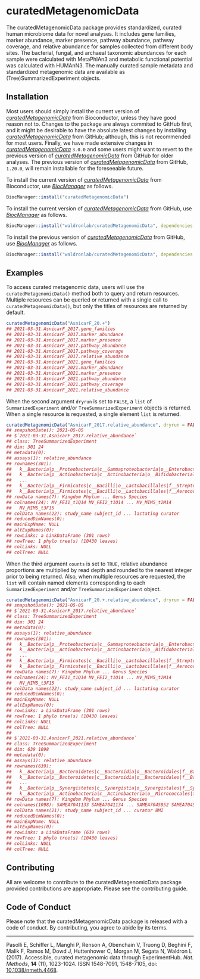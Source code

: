 
<!-- README.md is generated from README.Rmd. Please edit that file -->

# curatedMetagenomicData

<!-- badges: start -->
<!-- badges: end -->

The curatedMetagenomicData package provides standardized, curated human
microbiome data for novel analyses. It includes gene families, marker
abundance, marker presence, pathway abundance, pathway coverage, and
relative abundance for samples collected from different body sites. The
bacterial, fungal, and archaeal taxonomic abundances for each sample
were calculated with MetaPhlAn3 and metabolic functional potential was
calculated with HUMAnN3. The manually curated sample metadata and
standardized metagenomic data are available as
(Tree)SummarizedExperiment objects.

## Installation

Most users should simply install the current version of
*[curatedMetagenomicData](https://bioconductor.org/packages/3.13/curatedMetagenomicData)*
from Bioconductor, unless they have good reason not to. Changes to the
package are always commited to GitHub first, and it might be desirable
to have the absolute latest changes by installing
*[curatedMetagenomicData](https://github.com/waldronlab/curatedMetagenomicData)*
from GitHub; although, this is not recommended for most users. Finally,
we have made extensive changes in
*[curatedMetagenomicData](https://bioconductor.org/packages/3.13/curatedMetagenomicData)*
`3.0.0` and some users might want to revert to the previous version of
*[curatedMetagenomicData](https://github.com/waldronlab/curatedMetagenomicData)*
from GitHub for older analyses. The previous version of
*[curatedMetagenomicData](https://github.com/waldronlab/curatedMetagenomicData)*
from GitHub, `1.20.0`, will remain installable for the foreseeable
future.

To install the current version of
*[curatedMetagenomicData](https://bioconductor.org/packages/3.13/curatedMetagenomicData)*
from Bioconductor, use
*[BiocManager](https://CRAN.R-project.org/package=BiocManager)* as
follows.

``` r
BiocManager::install("curatedMetagenomicData")
```

To install the current version of
*[curatedMetagenomicData](https://github.com/waldronlab/curatedMetagenomicData)*
from GitHub, use
*[BiocManager](https://CRAN.R-project.org/package=BiocManager)* as
follows.

``` r
BiocManager::install("waldronlab/curatedMetagenomicData", dependencies = TRUE, build_vignettes = TRUE)
```

To install the previous version of
*[curatedMetagenomicData](https://github.com/waldronlab/curatedMetagenomicData)*
from GitHub, use
*[BiocManager](https://CRAN.R-project.org/package=BiocManager)* as
follows.

``` r
BiocManager::install("waldronlab/curatedMetagenomicData", dependencies = TRUE, build_vignettes = TRUE, ref = "v1.20.0")
```

## Examples

To access curated metagenomic data, users will use the
`curatedMetagenomicData()` method both to query and return resources.
Multiple resources can be queried or returned with a single call to
`curatedMetagenomicData()`, but only the titles of resources are
returned by default.

``` r
curatedMetagenomicData("AsnicarF_20.+")
## 2021-03-31.AsnicarF_2017.gene_families
## 2021-03-31.AsnicarF_2017.marker_abundance
## 2021-03-31.AsnicarF_2017.marker_presence
## 2021-03-31.AsnicarF_2017.pathway_abundance
## 2021-03-31.AsnicarF_2017.pathway_coverage
## 2021-03-31.AsnicarF_2017.relative_abundance
## 2021-03-31.AsnicarF_2021.gene_families
## 2021-03-31.AsnicarF_2021.marker_abundance
## 2021-03-31.AsnicarF_2021.marker_presence
## 2021-03-31.AsnicarF_2021.pathway_abundance
## 2021-03-31.AsnicarF_2021.pathway_coverage
## 2021-03-31.AsnicarF_2021.relative_abundance
```

When the second argument `dryrun` is set to `FALSE`, a `list` of
`SummarizedExperiment` and/or `TreeSummarizedExperiment` objects is
returned. When a single resource is requested, a single element `list`
is returned.

``` r
curatedMetagenomicData("AsnicarF_2017.relative_abundance", dryrun = FALSE)
## snapshotDate(): 2021-05-05
## $`2021-03-31.AsnicarF_2017.relative_abundance`
## class: TreeSummarizedExperiment 
## dim: 301 24 
## metadata(0):
## assays(1): relative_abundance
## rownames(301):
##   k__Bacteria|p__Proteobacteria|c__Gammaproteobacteria|o__Enterobacterales|f__Enterobacteriaceae|g__Escherichia|s__Escherichia_coli
##   k__Bacteria|p__Actinobacteria|c__Actinobacteria|o__Bifidobacteriales|f__Bifidobacteriaceae|g__Bifidobacterium|s__Bifidobacterium_bifidum
##   ...
##   k__Bacteria|p__Firmicutes|c__Bacilli|o__Lactobacillales|f__Streptococcaceae|g__Streptococcus|s__Streptococcus_gordonii
##   k__Bacteria|p__Firmicutes|c__Bacilli|o__Lactobacillales|f__Aerococcaceae|g__Abiotrophia|s__Abiotrophia_sp_HMSC24B09
## rowData names(7): Kingdom Phylum ... Genus Species
## colnames(24): MV_FEI1_t1Q14 MV_FEI2_t1Q14 ... MV_MIM5_t2M14
##   MV_MIM5_t3F15
## colData names(22): study_name subject_id ... lactating curator
## reducedDimNames(0):
## mainExpName: NULL
## altExpNames(0):
## rowLinks: a LinkDataFrame (301 rows)
## rowTree: 1 phylo tree(s) (10430 leaves)
## colLinks: NULL
## colTree: NULL
```

When the third argument `counts` is set to `TRUE`, relative abundance
proportions are multiplied by read depth and rounded to the nearest
integer prior to being returned. Also, when multiple resources are
requested, the `list` will contain named elements corresponding to each
`SummarizedExperiment` and/or `TreeSummarizedExperiment` object.

``` r
curatedMetagenomicData("AsnicarF_20.+.relative_abundance", dryrun = FALSE, counts = TRUE)
## snapshotDate(): 2021-05-05
## $`2021-03-31.AsnicarF_2017.relative_abundance`
## class: TreeSummarizedExperiment 
## dim: 301 24 
## metadata(0):
## assays(1): relative_abundance
## rownames(301):
##   k__Bacteria|p__Proteobacteria|c__Gammaproteobacteria|o__Enterobacterales|f__Enterobacteriaceae|g__Escherichia|s__Escherichia_coli
##   k__Bacteria|p__Actinobacteria|c__Actinobacteria|o__Bifidobacteriales|f__Bifidobacteriaceae|g__Bifidobacterium|s__Bifidobacterium_bifidum
##   ...
##   k__Bacteria|p__Firmicutes|c__Bacilli|o__Lactobacillales|f__Streptococcaceae|g__Streptococcus|s__Streptococcus_gordonii
##   k__Bacteria|p__Firmicutes|c__Bacilli|o__Lactobacillales|f__Aerococcaceae|g__Abiotrophia|s__Abiotrophia_sp_HMSC24B09
## rowData names(7): Kingdom Phylum ... Genus Species
## colnames(24): MV_FEI1_t1Q14 MV_FEI2_t1Q14 ... MV_MIM5_t2M14
##   MV_MIM5_t3F15
## colData names(22): study_name subject_id ... lactating curator
## reducedDimNames(0):
## mainExpName: NULL
## altExpNames(0):
## rowLinks: a LinkDataFrame (301 rows)
## rowTree: 1 phylo tree(s) (10430 leaves)
## colLinks: NULL
## colTree: NULL
## 
## $`2021-03-31.AsnicarF_2021.relative_abundance`
## class: TreeSummarizedExperiment 
## dim: 639 1098 
## metadata(0):
## assays(1): relative_abundance
## rownames(639):
##   k__Bacteria|p__Bacteroidetes|c__Bacteroidia|o__Bacteroidales|f__Bacteroidaceae|g__Bacteroides|s__Bacteroides_vulgatus
##   k__Bacteria|p__Bacteroidetes|c__Bacteroidia|o__Bacteroidales|f__Bacteroidaceae|g__Bacteroides|s__Bacteroides_stercoris
##   ...
##   k__Bacteria|p__Synergistetes|c__Synergistia|o__Synergistales|f__Synergistaceae|g__Pyramidobacter|s__Pyramidobacter_sp_C12_8
##   k__Bacteria|p__Actinobacteria|c__Actinobacteria|o__Micrococcales|f__Brevibacteriaceae|g__Brevibacterium|s__Brevibacterium_aurantiacum
## rowData names(7): Kingdom Phylum ... Genus Species
## colnames(1098): SAMEA7041133 SAMEA7041134 ... SAMEA7045952 SAMEA7045953
## colData names(21): study_name subject_id ... curator BMI
## reducedDimNames(0):
## mainExpName: NULL
## altExpNames(0):
## rowLinks: a LinkDataFrame (639 rows)
## rowTree: 1 phylo tree(s) (10430 leaves)
## colLinks: NULL
## colTree: NULL
```

## Contributing

All are welcome to contribute to the curatedMetagenomicData package
provided contributions are appropriate. Please see the contributing
guide.

## Code of Conduct

Please note that the curatedMetagenomicData package is released with a
code of conduct. By contributing, you agree to abide by its terms.

------------------------------------------------------------------------

Pasolli E, Schiffer L, Manghi P, Renson A, Obenchain V, Truong D,
Beghini F, Malik F, Ramos M, Dowd J, Huttenhower C, Morgan M, Segata N,
Waldron L (2017). Accessible, curated metagenomic data through
ExperimentHub. *Nat. Methods*, **14** (11), 1023-1024. ISSN 1548-7091,
1548-7105, doi:
[10.1038/nmeth.4468](https://doi.org/10.1038/nmeth.4468).
